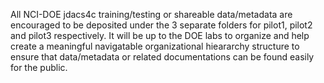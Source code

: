 All NCI-DOE jdacs4c training/testing or shareable data/metadata are encouraged to be deposited under the 3 separate folders for pilot1, pilot2 and pilot3 respectively. 
It will be up to the DOE labs to organize and help create a meaningful navigatable organizational hieararchy structure to ensure that data/metadata or related documentations
can be found easily for the public.
